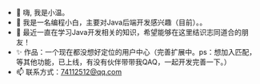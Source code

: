 - 👋 嗨, 我是小温。
- 👀 我是一名编程小白，主要对Java后端开发感兴趣（目前）。。
- 🌱 最近一直在学习Java开发相关的知识，希望能够在这里结识志同道合的朋友！
- ✨ 作品：一个现在都没想好定位的用户中心（完善扩展中。ps：想加入匹配，等其他功能，已上线，有没有伙伴带带我QAQ，一起开发完善一下。）
- 📫 联系方式：74112512@qq.com

<!---
xiaowenhhh/xiaowenhhh is a ✨ special ✨ repository because its `README.md` (this file) appears on your GitHub profile.
You can click the Preview link to take a look at your changes.
--->
